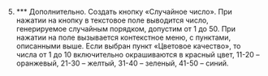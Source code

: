 5.    *** Дополнительно. Создать кнопку «Случайное число». При нажатии на кнопку в текстовое поле выводится число,
генерируемое случайным порядком, допустим от 1 до 50. При нажатии на поле вызывается контекстное меню, с пунктами,
описанными выше. Если выбран пункт «Цветовое качество», то числа от 1 до 10 включительно окрашиваются в красный цвет,
11-20 – оранжевый, 21-30 – желтый, 31-40 – зеленый, 41-50 – синий.
